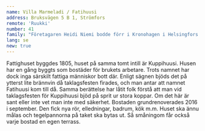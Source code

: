```yaml
---
name: Villa Marmeladi / Fatihuusi
address: Bruksvägen 5 B 1, Strömfors
remote: 'Ruukki'
number: 41
family: "Företagaren Heidi Niemi bodde förr i Kronohagen i Helsingfors. Men hon hade många år drömt om att få bo i ett gammalt trähus. Ungefär samtidigt som hon behövde hitta en ny bostad läste hon en artikel i Ilta-Sanomat om evenemanget Lovisa Historiska Hus. I intervjun berättade Päivi Storgård om den underbara bruksmiljön och sitt hem där.\nSedan oktober 2016 bor Heidi med katterna Taneli och Amelie i det så kallade Fatihuset, som idag heter Villa Marmeladi. Innan det bodde hon i ett annat gammalt hus på bruksområdet.\n– När det här huset renoverades fick jag själv välja tapeter. Jag har försökt skapa en egen värld av färger och tyger som passar ihop med mina saker.\nI hallen lyser solen alltid välkomnande i form av gula tapeter och en rund färgglad matta. I köket är den stora gjutjärnsspisen röd och samma färg har den höga plåtugnen i vardagsrummet.\n– Jag kände ingen då jag flyttade hit, men i dag har jag ett rikt socialt liv. Jag har kvar PinUp-Garages studio i Helsingfors men jag har även en studio och en fin klädaffär här i Strömfors. Mina vänner från Helsingfors kommer gärna och ofta på besök."
lang: se
new: true
---
```

Fattighuset byggdes 1805, huset på samma tomt intill är Kuppihuusi. Husen har en gång byggts som bostäder för brukets arbetare. Trots namnet har dock inga särskilt fattiga människor bott där. Enligt sägnen bjöds det på ytterst lite brännvin då taklagsfesten firades, och man antar att namnet Fatihuusi kom till då. Samma berättelse har låtit folk förstå att man vid taklagsfesten för Kuppihuusi bjöd på sprit ur stora koppar. Om det här är sant eller inte vet man inte med säkerhet. Bostaden grundrenoverades 2016 i september. Den fick nya rör, elledningar, badrum, kök m.m. Huset ska ännu målas och tegelpannorna på taket ska bytas ut. Så småningom får också varje bostad en egen terrass.
